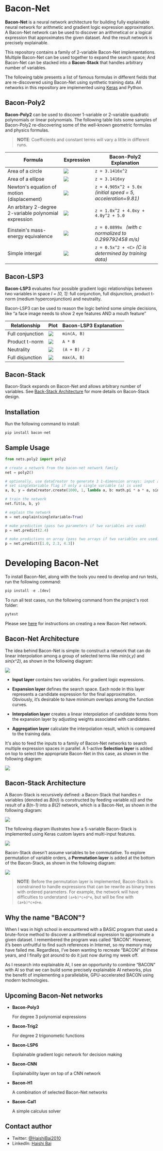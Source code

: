 # Bacon-Net

**Bacon-Net** is a neural network architecture for building fully explainable neural network for arithmetic and gradient logic expression approximation. A Bacon-Net network can be used to discover an arithmetical or a logical expression that approximates the given dataset. And the result network is precisely explainable.

This repository contains a family of 2-variable Bacon-Net implementations. Multiple Bacon-Net can be used together to expand the search space; And Bacon-Net can be stacked into a **Bacon-Stack** that handles arbitrary number of variables.

The following table presents a list of famous formulas in different fields that are re-discovered using Bacon-Net using synthetic training data. All networks in this repository are implemented using [Keras](https://keras.io/) and Python.

## Bacon-Poly2

**Bacon-Poly2** can be used to discover 1-variable or 2-variable quadratic polynomials or linear polynomials. The following table lists some samples of Bacon-Poly2 re-discovering some of the well-known geometric formulas and physics formulas.

> **NOTE**: Coefficients and constant terms will vary a little in different runs.

| Formula                                               | Expression                                                                       | Bacon-Poly2 Explanation                                        |
| ----------------------------------------------------- | -------------------------------------------------------------------------------- | -------------------------------------------------------------- |
| Area of a circle                                      | ![](https://github.com/Haishi2016/bacon-net/raw/main/images/circle-area.png)     | `z = 3.1416x^2`                                                |
| Area of a ellipse                                     | ![](https://github.com/Haishi2016/bacon-net/raw/main/images/ellipse-area.png)    | `z = 3.1416xy `                                                |
| Newton's equation of motion (displacement)            | ![](https://github.com/Haishi2016/bacon-net/raw/main/images/motion-equation.png) | `z = 4.905x^2 + 5.0x` _(initial speed = 5, acceleration=9.81)_ |
| An arbitary 2-degree 2-variable polynomial expression | ![](https://github.com/Haishi2016/bacon-net/raw/main/images/polynomial.png)      | `z = 1.0x^2 + 4.0xy + 4.0y^2 + 5.0`                            |
| Einstein's mass-energy equivalence                    | ![](https://github.com/Haishi2016/bacon-net/raw/main/images/e-mc2.png)           | `z = 0.0899x ` _(with c normalized to 0.299792458 m/s)_        |
| Simple intergal                                       | ![](https://github.com/Haishi2016/bacon-net/raw/main/images/intergal.png)        | `z = 0.5x^2 + <C>` _(C is determined by training data)_        |

## Bacon-LSP3

**Bacon-LSP3** evaluates four possible gradient logic relationships between two variables in space _I = [0, 1]_: full conjunction, full disjunction, product t-norm (medium hyperconjunction) and neutrality.

Bacon-LSP3 can be used to reason the logic behind some simple decisions, like “a face image needs to show 2 eye features AND a mouth feature”

| Relationship     | Plot                                                                       | Bacon-LSP3 Explanation |
| ---------------- | -------------------------------------------------------------------------- | ---------------------- |
| Full conjunction | ![](https://github.com/Haishi2016/bacon-net/raw/main/images/lsp3-0.png)    | `min(A, B)`            |
| Product t-norm   | ![](https://github.com/Haishi2016/bacon-net/raw/main/images/lsp3-1_25.png) | `A * B `               |
| Neutrality       | ![](https://github.com/Haishi2016/bacon-net/raw/main/images/lsp3-0_5.png)  | `(A + B) / 2`          |
| Full disjunction | ![](https://github.com/Haishi2016/bacon-net/raw/main/images/lsp3-1.png)    | `max(A, B)`            |

## Bacon-Stack

Bacon-Stack expands on Bacon-Net and allows arbitrary number of variables. See [Back-Stack Architecture](#bacon-stack-architecture) for more details on Bacon-Stack design.

## Installation

Run the following command to install:

```python
pip install bacon-net
```

## Sample Usage

```python
from nets.poly2 import poly2

# create a network from the bacon-net network family
net = poly2()

# optionally, use dataCreator to generate 3 1-dimension arrays: input a, input b, output (y)
# set singleVariable flag if only a single variable (a) is used
a, b, y = dataCreator.create(1000, 1, lambda a, b: math.pi * a * a, singleVariable=True)

# train the network
net.fit(a, b, y)

# explain the network
m = net.explain(singleVariable=True)

# make prediction (pass two parameters if two variables are used)
p = net.predict(2.4)

# make predictions on array (pass two arrays if two variables are used)
p = net.predict([1.0, 2.3, 4.3])
```

# Developing Bacon-Net

To install Bacon-Net, along with the tools you need to develop and run tests, run the following command:

```python
pip install -e .[dev]
```

To run all test cases, run the following command from the project's root folder:

```python
pytest
```

Please see [here](./docs/define-bacon-net.md) for instructions on creating a new Bacon-Net network.

## Bacon-Net Architecture

The idea behind Bacon-Net is simple: to construct a network that can do linear interpolation among a group of selected terms like _min(x,y)_ and _sin(x^2)_, as shown in the following diagram:

![](https://github.com/Haishi2016/bacon-net/raw/main/images/bacon-net.png)

- **Input layer** contains two variables. For gradient logic expressions.
- **Expansion layer** defines the search space. Each node in this layer represents a candidate expression for the final approximation. Obviously, it’s desirable to have minimum overlaps among the function curves.

- **Interpolation layer** creates a linear interpolation of candidate terms from the expansion layer by adjusting weights associated with candidates.

- **Aggregation layer** calculate the interpolation result, which is compared to the training data.

It's also to feed the inputs to a family of Bacon-Net networks to search multiple expression spaces in parallel. A 1-active **Selection layer** is added on top to select the appropriate Bacon-Net in this case, as shown in the following diagram:

![](https://github.com/Haishi2016/bacon-net/raw/main/images/bacon-net-selection.png)

## Bacon-Stack Architecture

A Bacon-Stack is recursively defined: a Bacon-Stack that handles _n_ variables (denoted as _B(n)_) is constructed by feeding variable _x(i)_ and the result of a _B(n-1)_ into a _B(2)_ network, which is a Bacon-Net, as shown in the following diagram:

![](https://github.com/Haishi2016/bacon-net/raw/main/images/bacon-stack.png)

The following diagram illustrates how a 5-variable Bacon-Stack is implemented using Keras custom layers and multi-input features.

![](https://github.com/Haishi2016/bacon-net/raw/main/images/5-variable-stack.png)

Bacon-Stack doesn't assume variables to be commutative. To explore permutation of variable orders, a **Permutation layer** is added at the bottom of the Bacon-Stack, as shown in the following diagram:

![](https://github.com/Haishi2016/bacon-net/raw/main/images/bacon-stack-selection.png)

> **NOTE**: Before the permutation layer is implemented, Bacon-Stack is constrained to handle expressions that can be rewrite as binary trees with ordered parameters. For example, the network will have difficulties to understand `(a+b)*c+d*e`, but will be fine with `(a+b)*c+d+e`.

## Why the name "BACON"?

When I was in high school in encountered with a BASIC program that used a brute-force method to discover a arithmetical expression to approximate a given dataset. I remembered the program was called “BACON”. However, it’s been unfruitful to find such references in Internet, so my memory may have failed me. Regardless, I’ve been wanting to recreate “BACON” all these years, and I finally got around to do it just now during my week off.

As I research into explainable AI, I see an opportunity to combine “BACON” with AI so that we can build some precisely explainable AI networks, plus the benefit of implementing a parallelable, GPU-accelerated BACON using modern technologies.

## Upcoming Bacon-Net networks

- **Bacon-Poly3**

  For degree 3 polynomial expressions

- **Bacon-Trig2**

  For degree 2 trigonometic functions

- **Bacon-LSP6**

  Explainable gradient logic network for decision making

- **Bacon-CNN**

  Explainability layer on top of a CNN network

- **Bacon-H1**

  A combination of selected Bacon-Net networks

- **Bacon-Cal1**

  A simple calculus solver

## Contact author

- Twitter: [@HaishiBai2010](https://twitter.com/HaishiBai2010)
- LinkedIn: [Haishi Bai](https://www.linkedin.com/in/haishi/)
